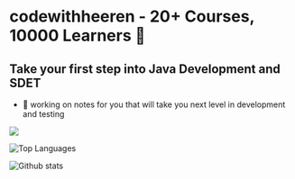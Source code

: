 # codewithheeren - 20+ Courses, 10000 Learners 👋
## Take your first step into Java Development and SDET

<!--
**codewithheeren/codewithheeren** is a ✨ _special_ ✨ repository because its `README.md` (this file) appears on your GitHub profile.

Here are some ideas to get you started: -->

- 🔭 working on notes for you that will take you next level in development and testing
<!---
- 🌱 I’m currently learning ...
- 👯 I’m looking to collaborate on ...
- 🤔 I’m looking for help with ...
- 💬 Ask me about ...
- 📫 How to reach me: ...
- 😄 Pronouns: ...
- ⚡ Fun fact: ...
--->
<img src="https://img.shields.io/badge/-instagram-e34f26?logo=instagram&logoColor=fff" />

![Top Languages](https://github-readme-stats.vercel.app/api/top-langs/?username=codewithheeren&show_icons=true&theme=radical)

![Github stats](https://github-readme-stats.vercel.app/api?username=codewithheeren&count_private=true&show_icons=true&theme=radical)

